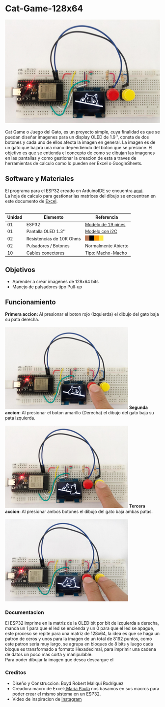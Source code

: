 # Cat-Game-128x64
<img src="imagenes/gato_00.jpg" alt="imagen de un gato" width="700"><br><br>
Cat Game o Juego del Gato, es un proyecto simple, cuya finalidad es que se puedan diseñar imagenes para un display OLED de 1.9'', consta de dos botones y cada uno de ellos afecta la imagen en general. La imagen es de un gato que bajara una mano dependiendo del boton que se presione. El objetivo es que se entienda el concepto de como se dibujan las imagenes en las pantallas y como gestionar la creacion de esta a traves de herramientas de calculo como lo pueden ser Excel o GoogleSheets.<br>

<h2>Software y Materiales</h2>
El programa para el ESP32 creado en ArduinoIDE se encuentra <a href="www.google.com">aqui</a>.<br>
La hoja de calculo para gestionar las matrices del dibujo se encuentran en este documento de <a href="www.facebook.com">Excel</a>.<br><br>

<table>
<thead>
<tr>
<th>Unidad</th>
<th>Elemento</th>
<th>Referencia</th>
</tr>
</thead>
<tbody>
<tr>
<td>01</td>
<td>ESP32</td>
<td><a href="https://blogger.googleusercontent.com/img/b/R29vZ2xl/AVvXsEhrW_XK8NA6iEWP04ahhA3hUbB9TkLdeRnECh-9sQHLkG0m5_FIogpinEXzy9AD0lwb3kS6KKQIx3SEpUq33jvhHRGgqhAS2hvE47NJgvAsTMLHs5BDUgq4vgFCMkSex_cxhcRRCFbSd4k/s1211/ESP32.jpg">Modelo de 19 pines</a></td>
</tr>
<tr>
<td>01</td>
<td>Pantalla OLED 1.3'' </td>
<td><a href="https://dualtronica.com/3696-thickbox_default/pantalla-oled-13-azul-comunicacion-i2c-128x64.jpg"> Modelo con i2C</a></td>
</tr>
<tr>
<td>02</td>
<td>Resistencias de 10K Ohms</td>
<td>
  <img src="imagenes/banda_colores_res.png" alt="Resistencia de 10K, marron, negra, anaranjado, dorado" width="60"><br>
</td>
</tr>
<tr>
<td>02</td>
<td>Pulsadores / Botones</td>
<td>Normalmente Abierto</td>
</tr>
<tr>
<td>10</td>
<td>Cables conectores</td>
<td>Tipo: Macho-Macho</td>
</tr>
</tbody>
</table>

<h2>Objetivos</h2>
<ul>
  <li>Aprender a crear imagenes de 128x64 bits</li>
  <li>Manejo de pulsadores tipo Pull-up</li>
</ul>

<h2>Funcionamiento</h2>
<b>Primera accion: </b>Al presionar el boton rojo (Izquierda) el dibujo del gato baja su pata derecha. <br><br>
<img src="imagenes/gato_01.jpg" alt="gato en una oled bajando una mano" width="400">
<b>Segunda accion: </b>Al presionar el boton amarillo (Derecha) el dibujo del gato baja su pata izquierda. <br><br>
<img src="imagenes/gato_02.jpg" alt="gato en una oled bajando una mano" width="400">
<b>Tercera accion: </b>Al presionar ambos botones el dibujo del gato baja ambas patas.<br><br>
<img src="imagenes/gato_03.jpg" alt="gato en una oled bajando una mano" width="400">

<h3>Documentacion</h3>
El ESP32 imprime en la matriz de la OLED bit por bit de izquierda a derecha, manda un 1 para que el led se encienda y un 0 para que el led se apague, este proceso se repite para una matriz de 128x64, la idea es que se haga un patron de ceros y unos para la imagen de un total de 8192 puntos, como este patron seria muy largo, se agrupa en bloques de 8 bits y luego cada bloque es transformado a formato Hexadecimal, para imprimir una cadena de datos un poco mas corta y manipulable.<br>
Para poder dibujar la imagen que desea descargue el 

<h3>Creditos</h3>
<ul>
<li>Diseño y Construccion: Boyd Robert Mallqui Rodriguez</li>
<li>Creadora macro de Excel:<a href="https://www.youtube.com/watch?v=UpN1Kx6uz_U&t=0s"> Maria Paula</a> nos basamos en sus macros para poder crear el mismo sistema en un ESP32.</li>
<li>Video de inspiracion de <a href="https://www.instagram.com/reel/C5qtH2cLLbm/?utm_source=ig_web_copy_link&igsh=MzRlODBiNWFlZA==">Instagram</a></li>
</ul>

